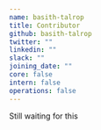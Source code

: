 ```yaml
---
name: basith-talrop
title: Contributor
github: basith-talrop
twitter: ""
linkedin: ""
slack: ""
joining_date: ""
core: false
intern: false
operations: false
---
```


Still waiting for this
